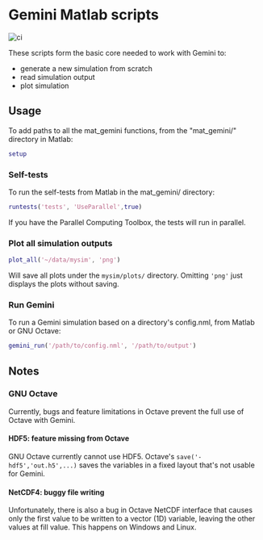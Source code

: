 # Gemini Matlab scripts

![ci](https://github.com/gemini3d/mat_gemini/workflows/ci/badge.svg)

These scripts form the basic core needed to work with Gemini to:

* generate a new simulation from scratch
* read simulation output
* plot simulation

## Usage

To add paths to all the mat_gemini functions, from the "mat_gemini/" directory in Matlab:

```matlab
setup
```

### Self-tests

To run the self-tests from Matlab in the mat_gemini/ directory:

```matlab
runtests('tests', 'UseParallel',true)
```

If you have the Parallel Computing Toolbox, the tests will run in parallel.

### Plot all simulation outputs

```matlab
plot_all('~/data/mysim', 'png')
```

Will save all plots under the `mysim/plots/` directory. Omitting `'png'` just displays the plots without saving.

### Run Gemini

To run a Gemini simulation based on a directory's config.nml, from Matlab or GNU Octave:

```matlab
gemini_run('/path/to/config.nml', '/path/to/output')
```

## Notes

### GNU Octave

Currently, bugs and feature limitations in Octave prevent the full use of Octave with Gemini.

#### HDF5: feature missing from Octave

GNU Octave currently cannot use HDF5.
Octave's `save('-hdf5','out.h5',...)` saves the variables in a fixed layout that's not usable for Gemini.

#### NetCDF4: buggy file writing

Unfortunately, there is also a bug in Octave NetCDF interface that causes only the first value to be written to a vector (1D) variable, leaving the other values at fill value.
This happens on Windows and Linux.
